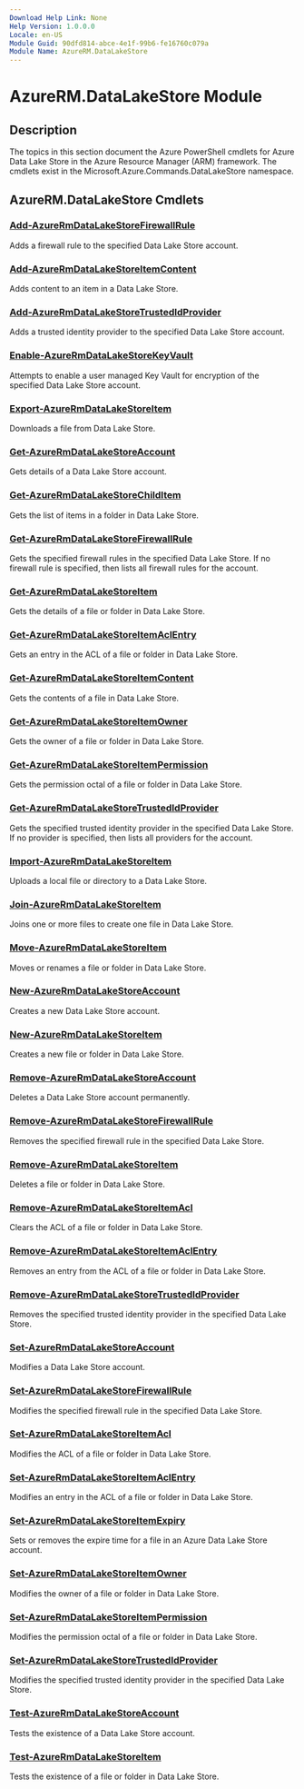 ```yaml
---
Download Help Link: None
Help Version: 1.0.0.0
Locale: en-US
Module Guid: 90dfd814-abce-4e1f-99b6-fe16760c079a
Module Name: AzureRM.DataLakeStore
---
```


# AzureRM.DataLakeStore Module
## Description
The topics in this section document the Azure PowerShell cmdlets for Azure Data Lake Store in the Azure Resource Manager (ARM) framework. The cmdlets exist in the Microsoft.Azure.Commands.DataLakeStore namespace.

## AzureRM.DataLakeStore Cmdlets
### [Add-AzureRmDataLakeStoreFirewallRule](Add-AzureRmDataLakeStoreFirewallRule.md)
Adds a firewall rule to the specified Data Lake Store account.

### [Add-AzureRmDataLakeStoreItemContent](Add-AzureRmDataLakeStoreItemContent.md)
Adds content to an item in a Data Lake Store.

### [Add-AzureRmDataLakeStoreTrustedIdProvider](Add-AzureRmDataLakeStoreTrustedIdProvider.md)
Adds a trusted identity provider to the specified Data Lake Store account.

### [Enable-AzureRmDataLakeStoreKeyVault](Enable-AzureRmDataLakeStoreKeyVault.md)
Attempts to enable a user managed Key Vault for encryption of the specified Data Lake Store account.

### [Export-AzureRmDataLakeStoreItem](Export-AzureRmDataLakeStoreItem.md)
Downloads a file from Data Lake Store.

### [Get-AzureRmDataLakeStoreAccount](Get-AzureRmDataLakeStoreAccount.md)
Gets details of a Data Lake Store account.

### [Get-AzureRmDataLakeStoreChildItem](Get-AzureRmDataLakeStoreChildItem.md)
Gets the list of items in a folder in Data Lake Store.

### [Get-AzureRmDataLakeStoreFirewallRule](Get-AzureRmDataLakeStoreFirewallRule.md)
Gets the specified firewall rules in the specified Data Lake Store.
If no firewall rule is specified, then lists all firewall rules for the account.

### [Get-AzureRmDataLakeStoreItem](Get-AzureRmDataLakeStoreItem.md)
Gets the details of a file or folder in Data Lake Store.

### [Get-AzureRmDataLakeStoreItemAclEntry](Get-AzureRmDataLakeStoreItemAclEntry.md)
Gets an entry in the ACL of a file or folder in Data Lake Store.

### [Get-AzureRmDataLakeStoreItemContent](Get-AzureRmDataLakeStoreItemContent.md)
Gets the contents of a file in Data Lake Store.

### [Get-AzureRmDataLakeStoreItemOwner](Get-AzureRmDataLakeStoreItemOwner.md)
Gets the owner of a file or folder in Data Lake Store.

### [Get-AzureRmDataLakeStoreItemPermission](Get-AzureRmDataLakeStoreItemPermission.md)
Gets the permission octal of a file or folder in Data Lake Store.

### [Get-AzureRmDataLakeStoreTrustedIdProvider](Get-AzureRmDataLakeStoreTrustedIdProvider.md)
Gets the specified trusted identity provider in the specified Data Lake Store.
If no provider is specified, then lists all providers for the account.

### [Import-AzureRmDataLakeStoreItem](Import-AzureRmDataLakeStoreItem.md)
Uploads a local file or directory to a Data Lake Store.

### [Join-AzureRmDataLakeStoreItem](Join-AzureRmDataLakeStoreItem.md)
Joins one or more files to create one file in Data Lake Store.

### [Move-AzureRmDataLakeStoreItem](Move-AzureRmDataLakeStoreItem.md)
Moves or renames a file or folder in Data Lake Store.

### [New-AzureRmDataLakeStoreAccount](New-AzureRmDataLakeStoreAccount.md)
Creates a new Data Lake Store account.

### [New-AzureRmDataLakeStoreItem](New-AzureRmDataLakeStoreItem.md)
Creates a new file or folder in Data Lake Store.

### [Remove-AzureRmDataLakeStoreAccount](Remove-AzureRmDataLakeStoreAccount.md)
Deletes a Data Lake Store account permanently.

### [Remove-AzureRmDataLakeStoreFirewallRule](Remove-AzureRmDataLakeStoreFirewallRule.md)
Removes the specified firewall rule in the specified Data Lake Store.

### [Remove-AzureRmDataLakeStoreItem](Remove-AzureRmDataLakeStoreItem.md)
Deletes a file or folder in Data Lake Store.

### [Remove-AzureRmDataLakeStoreItemAcl](Remove-AzureRmDataLakeStoreItemAcl.md)
Clears the ACL of a file or folder in Data Lake Store.

### [Remove-AzureRmDataLakeStoreItemAclEntry](Remove-AzureRmDataLakeStoreItemAclEntry.md)
Removes an entry from the ACL of a file or folder in Data Lake Store.

### [Remove-AzureRmDataLakeStoreTrustedIdProvider](Remove-AzureRmDataLakeStoreTrustedIdProvider.md)
Removes the specified trusted identity provider in the specified Data Lake Store.

### [Set-AzureRmDataLakeStoreAccount](Set-AzureRmDataLakeStoreAccount.md)
Modifies a Data Lake Store account.

### [Set-AzureRmDataLakeStoreFirewallRule](Set-AzureRmDataLakeStoreFirewallRule.md)
Modifies the specified firewall rule in the specified Data Lake Store.

### [Set-AzureRmDataLakeStoreItemAcl](Set-AzureRmDataLakeStoreItemAcl.md)
Modifies the ACL of a file or folder in Data Lake Store.

### [Set-AzureRmDataLakeStoreItemAclEntry](Set-AzureRmDataLakeStoreItemAclEntry.md)
Modifies an entry in the ACL of a file or folder in Data Lake Store.

### [Set-AzureRmDataLakeStoreItemExpiry](Set-AzureRmDataLakeStoreItemExpiry.md)
Sets or removes the expire time for a file in an Azure Data Lake Store account.

### [Set-AzureRmDataLakeStoreItemOwner](Set-AzureRmDataLakeStoreItemOwner.md)
Modifies the owner of a file or folder in Data Lake Store.

### [Set-AzureRmDataLakeStoreItemPermission](Set-AzureRmDataLakeStoreItemPermission.md)
Modifies the permission octal of a file or folder in Data Lake Store.

### [Set-AzureRmDataLakeStoreTrustedIdProvider](Set-AzureRmDataLakeStoreTrustedIdProvider.md)
Modifies the specified trusted identity provider in the specified Data Lake Store.

### [Test-AzureRmDataLakeStoreAccount](Test-AzureRmDataLakeStoreAccount.md)
Tests the existence of a Data Lake Store account.

### [Test-AzureRmDataLakeStoreItem](Test-AzureRmDataLakeStoreItem.md)
Tests the existence of a file or folder in Data Lake Store.
